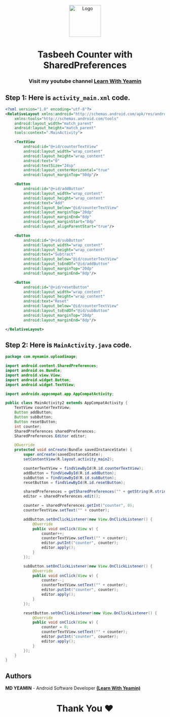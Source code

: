 <p align="center">
<p align="center">
  <a href="https://github.com/i-rin-eam">
    <img src="https://avatars.githubusercontent.com/u/154800878?s=400&u=5d18880cc28646190a19a971bfcdbc54644eab07&v=4" alt="Logo" width="100" height="100">
  </a> 
<h1 align='center'>Tasbeeh Counter with SharedPreferences</h1>
<h3 align='center'>
   Visit my youtube channel <a href="https://www.youtube.com/@LearnWithYeamin">Learn With Yeamin</a>
</h3>
</p>

## Step 1: Here is `activity_main.xml` code.
```xml
<?xml version="1.0" encoding="utf-8"?>
<RelativeLayout xmlns:android="http://schemas.android.com/apk/res/android"
    xmlns:tools="http://schemas.android.com/tools"
    android:layout_width="match_parent"
    android:layout_height="match_parent"
    tools:context=".MainActivity">

    <TextView
        android:id="@+id/counterTextView"
        android:layout_width="wrap_content"
        android:layout_height="wrap_content"
        android:text="0"
        android:textSize="24sp"
        android:layout_centerHorizontal="true"
        android:layout_marginTop="50dp"/>

    <Button
        android:id="@+id/addButton"
        android:layout_width="wrap_content"
        android:layout_height="wrap_content"
        android:text="Add"
        android:layout_below="@id/counterTextView"
        android:layout_marginTop="20dp"
        android:layout_marginEnd="8dp"
        android:layout_marginStart="8dp"
        android:layout_alignParentStart="true"/>

    <Button
        android:id="@+id/subButton"
        android:layout_width="wrap_content"
        android:layout_height="wrap_content"
        android:text="Subtract"
        android:layout_below="@id/counterTextView"
        android:layout_toEndOf="@id/addButton"
        android:layout_marginTop="20dp"
        android:layout_marginEnd="8dp"/>

    <Button
        android:id="@+id/resetButton"
        android:layout_width="wrap_content"
        android:layout_height="wrap_content"
        android:text="Reset"
        android:layout_below="@id/counterTextView"
        android:layout_toEndOf="@id/subButton"
        android:layout_marginTop="20dp"
        android:layout_marginEnd="8dp"/>

</RelativeLayout>
```
## Step 2: Here is `MainActivity.java` code.
```java
package com.myeamin.uploadimage;

import android.content.SharedPreferences;
import android.os.Bundle;
import android.view.View;
import android.widget.Button;
import android.widget.TextView;

import androidx.appcompat.app.AppCompatActivity;

public class MainActivity2 extends AppCompatActivity {
    TextView counterTextView;
    Button addButton;
    Button subButton;
    Button resetButton;
    int counter;
    SharedPreferences sharedPreferences;
    SharedPreferences.Editor editor;

    @Override
    protected void onCreate(Bundle savedInstanceState) {
        super.onCreate(savedInstanceState);
        setContentView(R.layout.activity_main2);

        counterTextView = findViewById(R.id.counterTextView);
        addButton = findViewById(R.id.addButton);
        subButton = findViewById(R.id.subButton);
        resetButton = findViewById(R.id.resetButton);

        sharedPreferences = getSharedPreferences("" + getString(R.string.app_name), MODE_PRIVATE);
        editor = sharedPreferences.edit();

        counter = sharedPreferences.getInt("counter", 0);
        counterTextView.setText("" + counter);

        addButton.setOnClickListener(new View.OnClickListener() {
            @Override
            public void onClick(View v) {
                counter++;
                counterTextView.setText("" + counter);
                editor.putInt("counter", counter);
                editor.apply();
            }
        });

        subButton.setOnClickListener(new View.OnClickListener() {
            @Override
            public void onClick(View v) {
                counter--;
                counterTextView.setText("" + counter);
                editor.putInt("counter", counter);
                editor.apply();
            }
        });

        resetButton.setOnClickListener(new View.OnClickListener() {
            @Override
            public void onClick(View v) {
                counter = 0;
                counterTextView.setText("" + counter);
                editor.putInt("counter", counter);
                editor.apply();
            }
        });
    }
}
```
## Authors

**MD YEAMIN** - Android Software Developer <a href="https://www.youtube.com/@LearnWithYeamin">**(Learn With Yeamin)**</a> 

<h1 align="center">Thank You ❤️</h1>

